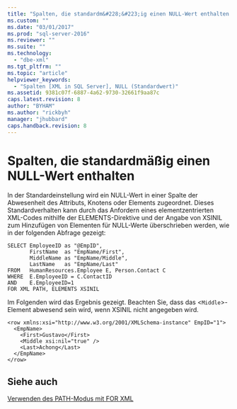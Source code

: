 ```yaml
---
title: "Spalten, die standardm&#228;&#223;ig einen NULL-Wert enthalten | Microsoft Docs"
ms.custom: ""
ms.date: "03/01/2017"
ms.prod: "sql-server-2016"
ms.reviewer: ""
ms.suite: ""
ms.technology: 
  - "dbe-xml"
ms.tgt_pltfrm: ""
ms.topic: "article"
helpviewer_keywords: 
  - "Spalten [XML in SQL Server], NULL (Standardwert)"
ms.assetid: 9381c07f-6887-4a62-9730-32661f9aa87c
caps.latest.revision: 8
author: "BYHAM"
ms.author: "rickbyh"
manager: "jhubbard"
caps.handback.revision: 8
---
```

# Spalten, die standardm&#228;&#223;ig einen NULL-Wert enthalten
  In der Standardeinstellung wird ein NULL-Wert in einer Spalte der Abwesenheit des Attributs, Knotens oder Elements zugeordnet. Dieses Standardverhalten kann durch das Anfordern eines elementzentrierten XML-Codes mithilfe der ELEMENTS-Direktive und der Angabe von XSINIL zum Hinzufügen von Elementen für NULL-Werte überschrieben werden, wie in der folgenden Abfrage gezeigt:  
  
```  
SELECT EmployeeID as "@EmpID",   
       FirstName  as "EmpName/First",   
       MiddleName as "EmpName/Middle",   
       LastName   as "EmpName/Last"  
FROM   HumanResources.Employee E, Person.Contact C  
WHERE  E.EmployeeID = C.ContactID  
AND    E.EmployeeID=1  
FOR XML PATH, ELEMENTS XSINIL  
```  
  
 Im Folgenden wird das Ergebnis gezeigt. Beachten Sie, dass das <`Middle`>-Element abwesend sein wird, wenn XSINIL nicht angegeben wird.  
  
```  
<row xmlns:xsi="http://www.w3.org/2001/XMLSchema-instance" EmpID="1">  
  <EmpName>  
    <First>Gustavo</First>  
    <Middle xsi:nil="true" />  
    <Last>Achong</Last>  
  </EmpName>  
</row>  
```  
  
## Siehe auch  
 [Verwenden des PATH-Modus mit FOR XML](../../relational-databases/xml/use-path-mode-with-for-xml.md)  
  
  